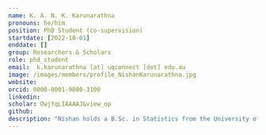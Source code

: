 ```yaml
---
name: K. A. N. K. Karunarathna
pronouns: he/him
position: PhD Student (co-supervision)
startdate: [2022-10-01]
enddate: []
group: Researchers & Scholars
role: phd_student
email:  k.karunarathna [at] uqconnect [dot] edu.au
image: /images/members/profile_NishanKarunarathna.jpg
website:
orcid: 0000-0001-9800-3100
linkedin:
scholar: OwjYqLIAAAAJ&view_op
github: 
description: "Nishan holds a B.Sc. in Statistics from the University of Sri Jayewardenepura (Sri Lanka) and M.Sc. and M.Phil. degrees in Applied Statistics from the University of Peradeniya (Sri Lanka). He is a Ph.D. student at The University of Queensland, working on multivariate forecasting modelling frameworks to predict changes in population dynamics, biological communities and ecological interactions. His principal advisor is [Dr Nicholas Clark](https://about.uq.edu.au/experts/15140), his associate advisors are [Prof. Ricardo Soares Magalhães](https://about.uq.edu.au/experts/1991), [Prof. Wenbiao Hu](https://www.qut.edu.au/about/our-people/academic-profiles/w2.hu), [Dr Francis Hui](https://francishui.netlify.app/), and Konstans."
---
```

